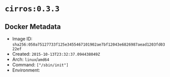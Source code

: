 # `cirros:0.3.3`

## Docker Metadata

- Image ID: `sha256:050a75127733f125e3455467101902ae7bf12043e6826987aead1203fd0322ef`
- Created: `2015-10-13T23:32:37.094438049Z`
- Arch: `linux`/`amd64`
- Command: `["/sbin/init"]`
- Environment:
